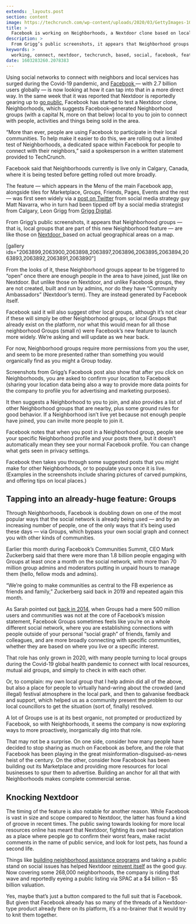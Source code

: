 ```yaml
--- 
extends: _layouts.post 
section: content 
image: https://techcrunch.com/wp-content/uploads/2020/03/GettyImages-1042569440-bw.jpg?w=711 
title: > 
  Facebook is working on Neighborhoods, a Nextdoor clone based on local groups – TechCrunch 
description: > 
  From Grigg’s public screenshots, it appears that Neighborhood groups — that is, local groups that are part of this new Neighborhood feature — are like those on Nextdoor, based on actual geographical areas on a map.But unlike those on Nextdoor, and unlike Facebook groups, they are not created, built and run by admins, nor do they have “Community Ambassadors” (Nextdoor’s term).Facebook said it will also suggest other local groups, although it’s not clear if these will simply be other Neighborhood groups, or local Groups that already exist on the platform, nor what this would mean for all those neighborhood Groups (small n) were Facebook’s new feature to launch more widely.It then suggests a Neighborhood to you to join, and also provides a list of other Neighborhood groups that are nearby, plus some ground rules for good behavior.That role has only grown in 2020, with many people turning to local groups during the Covid-19 global health pandemic to connect with local resources, mutual aid groups, and simply to check in with each other. 
keywords: > 
  working, connect, nextdoor, techcrunch, based, social, facebook, feature, neighborhoods, neighborhood, public, clone, local, groups 
date: 1603283260.2078383 
--- 
```

<div><p id="speakable-summary">Using social networks to connect with neighbors and local services has surged during the Covid-19 pandemic, and <a class="crunchbase-link" href="https://crunchbase.com/organization/facebook" target="_blank">Facebook </a> &#8212; with 2.7 billion users globally &#8212; is now looking at how it can tap into that in a more direct way. In the same week that it was reported that Nextdoor is reportedly gearing up to <a href="https://www.bloomberg.com/news/articles/2020-10-16/nextdoor-is-said-to-eye-public-listing-5-billion-valuation" target="_blank" rel="noopener noreferrer">go public</a>, Facebook has started to test a Nextdoor clone, Neighborhoods, which suggests Facebook-generated Neighborhood groups (with a capital N, more on that below) local to you to join to connect with people, activities and things being sold in the area.</p>
<p>&#8220;More than ever, people are using Facebook to participate in their local communities. To help make it easier to do this, we are rolling out a limited test of Neighborhoods, a dedicated space within Facebook for people to connect with their neighbors,&#8221; said a spokesperson in a written statement provided to TechCrunch.</p>
<p>Facebook said that Neighborhoods currently is live only in Calgary, Canada, where it is being tested before getting rolled out more broadly.</p><p class="piano-inline-promo"></p>
<p>The feature &#8212; which appears in the Menu of the main Facebook app, alongside tiles for Marketplace, Groups, Friends, Pages, Events and the rest &#8212; was first seen widely via a <a href="https://twitter.com/MattNavarra/status/1318674038017896449" target="_blank" rel="noopener noreferrer">post on Twitter</a> from social media strategy guy Matt Navarra, who in turn had been tipped off by a social media strategist from Calgary, Leon Grigg from <a href="https://www.facebook.com/Grigg.Digital" target="_blank" rel="noopener noreferrer">Grigg Digital</a>.</p>
<p>From Grigg&#8217;s public screenshots, it appears that Neighborhood groups &#8212; that is, local groups that are part of this new Neighborhood feature &#8212; are like those on <a class="crunchbase-link" href="https://crunchbase.com/organization/nextdoor" target="_blank">Nextdoor, </a> based on actual geographical areas on a map.</p>
<p>[gallery ids="2063899,2063900,2063898,2063897,2063896,2063895,2063894,2063893,2063892,2063891,2063890"]</p>
<p>From the looks of it, these Neighborhood groups appear to be triggered to &#8220;open&#8221; once there are enough people in the area to have joined, just like on Nextdoor. But unlike those on Nextdoor, and unlike Facebook groups, they are not created, built and run by admins, nor do they have &#8220;Community Ambassadors&#8221; (Nextdoor&#8217;s term). They are instead generated by Facebook itself.</p>
<p>Facebook said it will also suggest other local groups, although it&#8217;s not clear if these will simply be other Neighborhood groups, or local Groups that already exist on the platform, nor what this would mean for all those neighborhood Groups (small n) were Facebook&#8217;s new feature to launch more widely. We&#8217;re asking and will update as we hear back.</p>
<p>For now, Neighborhood groups require more permissions from you the user, and seem to be more presented rather than something you would organically find as you might a Group today.</p>
<p>Screenshots from Grigg&#8217;s Facebook post also show that after you click on Neighborhoods, you are asked to confirm your location to Facebook (sharing your location data being also a way to provide more data points for the company to profile you for advertising and marketing purposes).</p>
<p>It then suggests a Neighborhood to you to join, and also provides a list of other Neighborhood groups that are nearby, plus some ground rules for good behavior. If a Neighborhood isn&#8217;t live yet because not enough people have joined, you can invite more people to join it.</p>
<p>Facebook notes that when you post in a Neighborhood group, people see your specific Neighborhood profile and your posts there, but it doesn&#8217;t automatically mean they see your normal Facebook profile. You can change what gets seen in privacy settings.</p>
<p>Facebook then takes you through some suggested posts that you might make for other Neighborhoods, or to populate yours once it is live. (Examples in the screenshots include sharing pictures of carved pumpkins, and offering tips on local places.)</p>
<h2>Tapping into an already-huge feature: Groups</h2>
<p>Through Neighborhoods, Facebook is doubling down on one of the most popular ways that the social network is already being used &#8212; and by an increasing number of people, one of the only ways that it&#8217;s being used these days &#8212; via Groups, which bypass your own social graph and connect you with other kinds of communities.</p>
<p>Earlier this month during Facebook&#8217;s Communities Summit, CEO Mark Zuckerberg said that there were more than 1.8 billion people engaging with Groups at least once a month on the social network, with more than 70 million group admins and moderators putting in unpaid hours to manage them (hello, fellow mods and admins).</p>
<p>&#8220;We&#8217;re going to make communities as central to the FB experience as friends and family,&#8221; Zuckerberg said back in 2019 and repeated again this month.</p>
<p>As Sarah pointed out <a href="https://techcrunch.com/2014/10/24/the-groups-app-i-wish-facebook-would-build/" target="_blank" rel="noopener noreferrer">back in 2014</a>, when Groups had a mere 500 million users and communities was not at the core of Facebook&#8217;s mission statement, Facebook Groups sometimes feels like you&#8217;re on a whole different social network, where you are establishing connections with people outside of your personal &#8220;social graph&#8221; of friends, family and colleagues, and are more broadly connecting with specific communities, whether they are based on where you live or a specific interest.</p>
<p>That role has only grown in 2020, with many people turning to local groups during the Covid-19 global health pandemic to connect with local resources, mutual aid groups, and simply to check in with each other.</p>
<p>Or, to complain: my own local group that I help admin did all of the above, but also a place for people to virtually hand-wring about the crowded (and illegal) festival atmosphere in the local park, and then to galvanise feedback and support, which helped us as a community present the problem to our local councillors to get the situation (sort of, finally) resolved.</p>
<p>A lot of Groups use is at its best organic, not prompted or productized by Facebook, so with Neighborhoods, it seems the company is now exploring ways to more proactively, inorganically dig into that role.</p>
<p>That may not be a surprise. On one side, consider how many people have decided to stop sharing as much on Facebook as before, and the role that Facebook has been playing in the great misinformation-disguised-as-news heist of the century. On the other, consider how Facebook has been building out its Marketplace and providing more resources for local businesses to spur them to advertise. Building an anchor for all that with Neighborhoods makes complete commercial sense.</p>
<h2>Knocking Nextdoor</h2>
<p>The timing of the feature is also notable for another reason. While Facebook is vast in size and scope compared to Nextdoor, the latter has found a kind of groove in recent times. The public swing towards looking for more local resources online has meant that Nextdoor, fighting its own bad reputation as a place where people go to confirm their worst fears, make racist comments in the name of public service, and look for lost pets, has found a second life.</p>
<p>Things like <a href="https://techcrunch.com/2020/04/23/nextdoor-and-walmart-partner-on-a-new-neighborly-assistance-program/" target="_blank" rel="noopener noreferrer">building neighborhood assistance programs</a> and taking a public stand on social issues has helped Nextdoor <a href="https://www.fastcompany.com/90560430/inside-nextdoors-wild-2020-from-essential-service-to-a-reckoning-on-racism" target="_blank" rel="noopener noreferrer">reinvent itself</a> as the good guy. Now covering some 268,000 neighborhoods, the company is riding that wave and reportedly eyeing a public listing via SPAC at a $4 billion &#8211; $5 billion valuation.</p>
<p>Yes, maybe that&#8217;s just a button compared to the full suit that is Facebook. But given that Facebook already has so many of the threads of a Nextdoor-type product already there on its platform, it&#8217;s a no-brainer that it would try to knit them together.</p>
			</div>